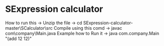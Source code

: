 # SExpression calculator
How to run this
-> Unzip the file
-> cd SExpression-calculator-master\SCalculator\src
Compile using this comd -> javac com\company\Main.java
Example how to Run it   -> java com.company.Main "(add 12 12)"
